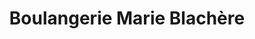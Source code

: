 ---
title: "Boulangerie Marie Blachère"
url: /saint-gregoire/boulangerie-marie-blachere/
shop: Bäckerei
---